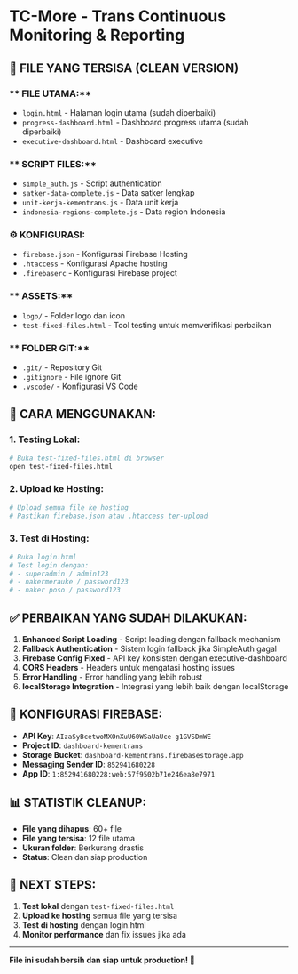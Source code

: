 # TC-More - Trans Continuous Monitoring & Reporting

## 📁 **FILE YANG TERSISA (CLEAN VERSION)**

### ** FILE UTAMA:**
- `login.html` - Halaman login utama (sudah diperbaiki)
- `progress-dashboard.html` - Dashboard progress utama (sudah diperbaiki)
- `executive-dashboard.html` - Dashboard executive

### ** SCRIPT FILES:**
- `simple_auth.js` - Script authentication
- `satker-data-complete.js` - Data satker lengkap
- `unit-kerja-kementrans.js` - Data unit kerja
- `indonesia-regions-complete.js` - Data region Indonesia

### **⚙️ KONFIGURASI:**
- `firebase.json` - Konfigurasi Firebase Hosting
- `.htaccess` - Konfigurasi Apache hosting
- `.firebaserc` - Konfigurasi Firebase project

### ** ASSETS:**
- `logo/` - Folder logo dan icon
- `test-fixed-files.html` - Tool testing untuk memverifikasi perbaikan

### ** FOLDER GIT:**
- `.git/` - Repository Git
- `.gitignore` - File ignore Git
- `.vscode/` - Konfigurasi VS Code

## 🚀 **CARA MENGGUNAKAN:**

### **1. Testing Lokal:**
```bash
# Buka test-fixed-files.html di browser
open test-fixed-files.html
```

### **2. Upload ke Hosting:**
```bash
# Upload semua file ke hosting
# Pastikan firebase.json atau .htaccess ter-upload
```

### **3. Test di Hosting:**
```bash
# Buka login.html
# Test login dengan:
# - superadmin / admin123
# - nakermerauke / password123
# - naker poso / password123
```

## ✅ **PERBAIKAN YANG SUDAH DILAKUKAN:**

1. **Enhanced Script Loading** - Script loading dengan fallback mechanism
2. **Fallback Authentication** - Sistem login fallback jika SimpleAuth gagal
3. **Firebase Config Fixed** - API key konsisten dengan executive-dashboard
4. **CORS Headers** - Headers untuk mengatasi hosting issues
5. **Error Handling** - Error handling yang lebih robust
6. **localStorage Integration** - Integrasi yang lebih baik dengan localStorage

## 🔧 **KONFIGURASI FIREBASE:**

- **API Key**: `AIzaSyBcetwoMXOnXuU60WSaUaUce-g1GVSDmWE`
- **Project ID**: `dashboard-kementrans`
- **Storage Bucket**: `dashboard-kementrans.firebasestorage.app`
- **Messaging Sender ID**: `852941680228`
- **App ID**: `1:852941680228:web:57f9502b71e246ea8e7971`

## 📊 **STATISTIK CLEANUP:**

- **File yang dihapus**: 60+ file
- **File yang tersisa**: 12 file utama
- **Ukuran folder**: Berkurang drastis
- **Status**: Clean dan siap production

## 🎯 **NEXT STEPS:**

1. **Test lokal** dengan `test-fixed-files.html`
2. **Upload ke hosting** semua file yang tersisa
3. **Test di hosting** dengan login.html
4. **Monitor performance** dan fix issues jika ada

---

**File ini sudah bersih dan siap untuk production! 🎉**
